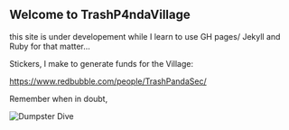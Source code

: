 ## Welcome to TrashP4ndaVillage 

this site is under developement while I learn to use GH pages/ Jekyll and Ruby for that matter...

Stickers, I make to generate funds for the Village: 

https://www.redbubble.com/people/TrashPandaSec/

Remember when in doubt, 

![Dumpster Dive](/Images/dumpsterdive.jpg)





